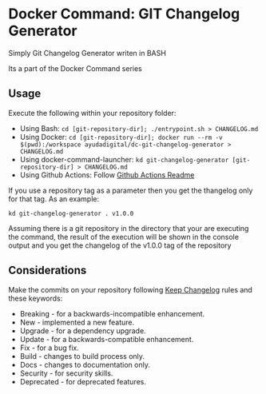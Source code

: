 # Docker Command: GIT Changelog Generator

Simply Git Changelog Generator writen in BASH

Its a part of the Docker Command series

## Usage

Execute the following within your repository folder:

- Using Bash: `cd [git-repository-dir]; ./entrypoint.sh > CHANGELOG.md`
- Using Docker: `cd [git-repository-dir]; docker run --rm -v $(pwd):/workspace ayudadigital/dc-git-changelog-generator > CHANGELOG.md`
- Using docker-command-launcher: `kd git-changelog-generator [git-repository-dir] > CHANGELOG.md`
- Using Github Actions: Follow [Github Actions Readme](README.action.md)

If you use a repository tag as a parameter then you get the thangelog only for that tag. As an example:

```shell
kd git-changelog-generator . v1.0.0
```

Assuming there is a git repository in the directory that your are executing the command, the result of the execution will be shown in the console output and you get the changelog of the v1.0.0 tag of the repository

## Considerations

Make the commits on your repository following [Keep Changelog](https://keepachangelog.com/en/1.0.0/) rules and these keywords:

- Breaking - for a backwards-incompatible enhancement.
- New - implemented a new feature.
- Upgrade - for a dependency upgrade.
- Update - for a backwards-compatible enhancement.
- Fix - for a bug fix.
- Build - changes to build process only.
- Docs - changes to documentation only.
- Security - for security skills.
- Deprecated - for deprecated features.

